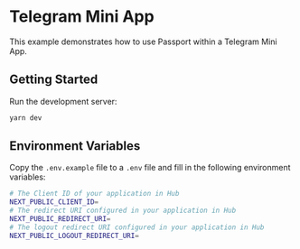 # Telegram Mini App

This example demonstrates how to use Passport within a Telegram Mini App.

## Getting Started

Run the development server:

```bash
yarn dev
```

## Environment Variables

Copy the `.env.example` file to a `.env` file and fill in the following environment variables:

```bash
# The Client ID of your application in Hub
NEXT_PUBLIC_CLIENT_ID=
# The redirect URI configured in your application in Hub
NEXT_PUBLIC_REDIRECT_URI=
# The logout redirect URI configured in your application in Hub
NEXT_PUBLIC_LOGOUT_REDIRECT_URI=
```
